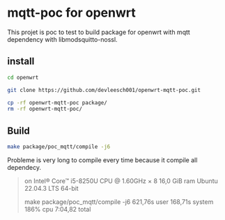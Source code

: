 # mqtt-poc for openwrt

This projet is poc to test to build package for openwrt with mqtt dependency with libmodsquitto-nossl.

## install

```bash
cd openwrt

git clone https://github.com/devleesch001/openwrt-mqtt-poc.git

cp -rf openwrt-mqtt-poc package/
rm -rf openwrt-mqtt-poc/
```

## Build

```bash
make package/poc_mqtt/compile -j6
```

Probleme is very long to compile every time because it compile all dependecy.

> on Intel® Core™ i5-8250U CPU @ 1.60GHz × 8
> 16,0 GiB ram
> Ubuntu 22.04.3 LTS 64-bit
>
> make package/poc_mqtt/compile -j6  621,76s user 168,71s system 186% cpu 7:04,82 total
